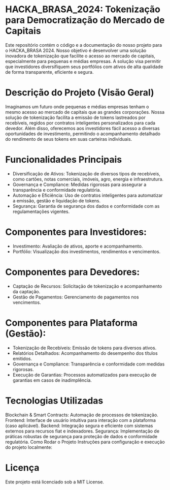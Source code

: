 # HACKA_BRASA_2024: Tokenização para Democratização do Mercado de Capitais
Este repositório contém o código e a documentação do nosso projeto para o HACKA_BRASA 2024. Nosso objetivo é desenvolver uma solução inovadora de tokenização que facilite o acesso ao mercado de capitais, especialmente para pequenas e médias empresas. A solução visa permitir que investidores diversifiquem seus portfólios com ativos de alta qualidade de forma transparente, eficiente e segura.

# Descrição do Projeto (Visão Geral)
Imaginamos um futuro onde pequenas e médias empresas tenham o mesmo acesso ao mercado de capitais que as grandes corporações. Nossa solução de tokenização facilita a emissão de tokens lastreados por recebíveis, regidos por contratos inteligentes personalizados para cada devedor. Além disso, oferecemos aos investidores fácil acesso a diversas oportunidades de investimento, permitindo o acompanhamento detalhado do rendimento de seus tokens em suas carteiras individuais.

# Funcionalidades Principais
 + Diversificação de Ativos: Tokenização de diversos tipos de recebíveis, como cartões, notas comerciais, imóveis, agro, energia e infraestrutura.
 + Governança e Compliance: Medidas rigorosas para assegurar a transparência e conformidade regulatória.
 + Automação e Eficiência: Uso de contratos inteligentes para automatizar a emissão, gestão e liquidação de tokens.
 + Segurança: Garantia de segurança dos dados e conformidade com as regulamentações vigentes.

# Componentes para Investidores:
 + Investimento: Avaliação de ativos, aporte e acompanhamento.
 + Portfólio: Visualização dos investimentos, rendimentos e vencimentos.
 
# Componentes para Devedores:
 + Captação de Recursos: Solicitação de tokenização e acompanhamento da captação.
 + Gestão de Pagamentos: Gerenciamento de pagamentos nos vencimentos.

# Componentes para Plataforma (Gestão):
 + Tokenização de Recebíveis: Emissão de tokens para diversos ativos.
 + Relatórios Detalhados: Acompanhamento do desempenho dos títulos emitidos.
 + Governança e Compliance: Transparência e conformidade com medidas rigorosas.
 + Execução de Garantias: Processos automatizados para execução de garantias em casos de inadimplência.

# Tecnologias Utilizadas
Blockchain & Smart Contracts: Automação de processos de tokenização.
Frontend: Interface de usuário intuitiva para interação com a plataforma (caso aplicável).
Backend: Integração segura e eficiente com sistemas externos para recursos fiat e indexadores.
Segurança: Implementação de práticas robustas de segurança para proteção de dados e conformidade regulatória.
Como Rodar o Projeto
Instruções para configuração e execução do projeto localmente:

# Licença
Este projeto está licenciado sob a MIT License.
